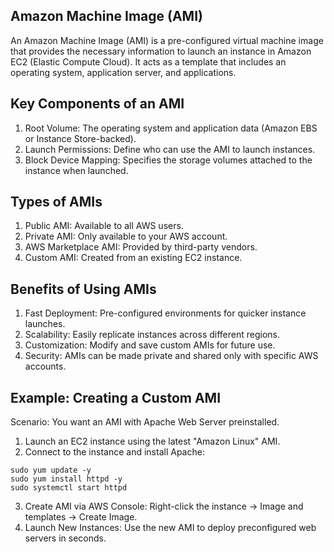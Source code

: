 ## Amazon Machine Image (AMI)
An Amazon Machine Image (AMI) is a pre-configured virtual machine image that provides the necessary information to launch an instance in Amazon EC2 (Elastic Compute Cloud). It acts as a template that includes an operating system, application server, and applications.

## Key Components of an AMI
1. Root Volume: The operating system and application data (Amazon EBS or Instance Store-backed).
2. Launch Permissions: Define who can use the AMI to launch instances.
3. Block Device Mapping: Specifies the storage volumes attached to the instance when launched.

## Types of AMIs
1. Public AMI: Available to all AWS users.
2. Private AMI: Only available to your AWS account.
3. AWS Marketplace AMI: Provided by third-party vendors.
4. Custom AMI: Created from an existing EC2 instance.

## Benefits of Using AMIs
1. Fast Deployment: Pre-configured environments for quicker instance launches.
2. Scalability: Easily replicate instances across different regions.
3. Customization: Modify and save custom AMIs for future use.
4. Security: AMIs can be made private and shared only with specific AWS accounts.

## Example: Creating a Custom AMI
Scenario: You want an AMI with Apache Web Server preinstalled.

1. Launch an EC2 instance using the latest "Amazon Linux" AMI.
2. Connect to the instance and install Apache:
```
sudo yum update -y
sudo yum install httpd -y
sudo systemctl start httpd
```
3. Create AMI via AWS Console: Right-click the instance → Image and templates → Create Image.
4. Launch New Instances: Use the new AMI to deploy preconfigured web servers in seconds.
